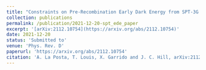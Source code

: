 ```yaml
---
title: "Constraints on Pre-Recombination Early Dark Energy from SPT-3G Public Data"
collection: publications
permalink: /publication/2021-12-20-spt_ede_paper
excerpt: '[arXiv:2112.10754](https://arxiv.org/abs/2112.10754)'
date: 2021-12-20
status: 'Submitted to'
venue: 'Phys. Rev. D'
paperurl: 'https://arxiv.org/abs/2112.10754'
citation: 'A. La Posta, T. Louis, X. Garrido and J. C. Hill, arXiv:2112.10754 (2021)'
---
```

